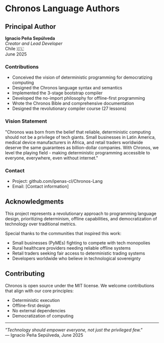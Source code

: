 # Chronos Language Authors

## Principal Author

**Ignacio Peña Sepúlveda**  
*Creator and Lead Developer*  
Chile 🇨🇱  
June 2025

### Contributions
- Conceived the vision of deterministic programming for democratizing computing
- Designed the Chronos language syntax and semantics
- Implemented the 3-stage bootstrap compiler
- Developed the no-import philosophy for offline-first programming
- Wrote the Chronos Bible and comprehensive documentation
- Designed the revolutionary compiler course (27 lessons)

### Vision Statement
"Chronos was born from the belief that reliable, deterministic computing should not be a privilege of tech giants. Small businesses in Latin America, medical device manufacturers in Africa, and retail traders worldwide deserve the same guarantees as billion-dollar companies. With Chronos, we level the playing field - making deterministic programming accessible to everyone, everywhere, even without internet."

### Contact
- Project: github.com/ipenas-cl/Chronos-Lang
- Email: [Contact information]

## Acknowledgments

This project represents a revolutionary approach to programming language design, prioritizing determinism, offline capabilities, and democratization of technology over traditional metrics.

Special thanks to the communities that inspired this work:
- Small businesses (PyMEs) fighting to compete with tech monopolies
- Rural healthcare providers needing reliable offline systems
- Retail traders seeking fair access to deterministic trading systems
- Developers worldwide who believe in technological sovereignty

## Contributing

Chronos is open source under the MIT license. We welcome contributions that align with our core principles:
- Deterministic execution
- Offline-first design
- No external dependencies
- Democratization of computing

---

*"Technology should empower everyone, not just the privileged few."*  
— Ignacio Peña Sepúlveda, June 2025